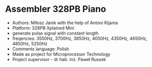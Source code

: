 # Assembler 328PB Piano
- Authors: Miłosz Janik with the help of Antoni Kijania
- Platform: 328PB Xplained Mini
- generate pulse signal with constant length
- freqencies: 3550Hz, 3700Hz, 3850Hz, 4050Hz, 4350Hz, 4650Hz, 4850Hz, 5250Hz
- Comments language: Polish
- Made as project for Microprocessor Technology
- Project supervisor - dr hab. inż. Paweł Russek
